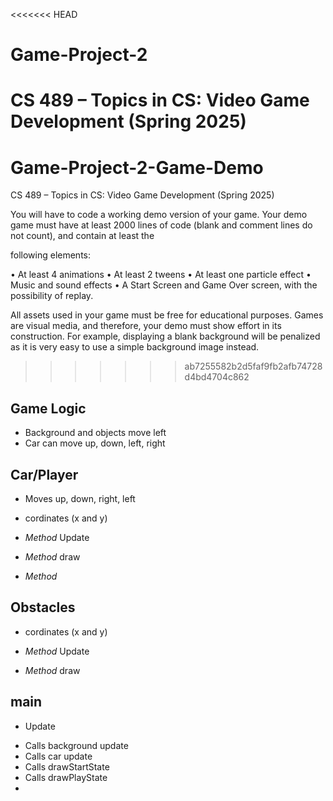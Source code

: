 <<<<<<< HEAD
# Game-Project-2
CS 489 – Topics in CS: Video Game Development (Spring 2025)
=======
# Game-Project-2-Game-Demo
CS 489 – Topics in CS: Video Game Development (Spring 2025)

You will have to code a working demo version of your game. Your demo game must have
at least 2000 lines of code (blank and comment lines do not count), and contain at least the

following elements:

• At least 4 animations
• At least 2 tweens
• At least one particle effect
• Music and sound effects
• A Start Screen and Game Over screen, with the possibility of replay.

All assets used in your game must be free for educational purposes. Games are
visual media, and therefore, your demo must show effort in its construction. For example,
displaying a blank background will be penalized as it is very easy to use a simple background
image instead.
>>>>>>> ab7255582b2d5faf9fb2afb74728d4bd4704c862

## Game Logic

- Background and objects move left
- Car can move up, down, left, right

## Car/Player

- Moves up, down, right, left
- cordinates (x and y)

- _Method_ Update
- _Method_ draw
- _Method_

## Obstacles

- cordinates (x and y)

- _Method_ Update
- _Method_ draw

## main

- Update

* Calls background update
* Calls car update
* Calls drawStartState
* Calls drawPlayState
*
